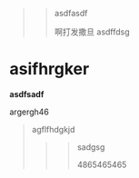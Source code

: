 >> asdfasdf
>>
>> 啊打发撒旦
> asdffdsg

# asifhrgker
**asdfsadf**

argergh46

> agflfhdgkjd
> >> sadgsg
> >>
> >> 4865465465
